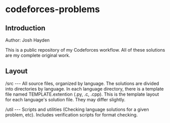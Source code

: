 # codeforces-problems

## Introduction
Author: Josh Hayden

This is a public repository of my Codeforces workflow. All of these solutions are my complete original work. 

## Layout
/src --- All source files, organized by language. The solutions are divided into directories by language. In each language directory, there is a template file named TEMPLATE.extention (.py, .c, .cpp). This is the template layout for each language's solution file. They may differ slightly.

/util --- Scripts and utilities (Checking language solutions for a given problem, etc). Includes verification scripts for format checking.

  
